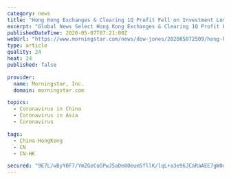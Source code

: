 ```yaml
---
category: news
title: "Hong Kong Exchanges & Clearing 1Q Profit Fell on Investment Loss — Earnings Review"
excerpt: "Global News Select Hong Kong Exchanges & Clearing 1Q Profit Fell on Investment Loss — Earnings Review . Provided by Dow Jones. May 7, 2020 7:21 AM UTC"
publishedDateTime: 2020-05-07T07:21:00Z
webUrl: "https://www.morningstar.com/news/dow-jones/202005072509/hong-kong-exchanges-clearing-1q-profit-fell-on-investment-loss-earnings-review"
type: article
quality: 24
heat: 24
published: false

provider:
  name: Morningstar, Inc.
  domain: morningstar.com

topics:
  - Coronavirus in China
  - Coronavirus in Asia
  - Coronavirus

tags:
  - China-HongKong
  - CN
  - CN-HK

secured: "9E7L/wByYOF7/YmZGoCoGPwJ5aDe8Oeum5fllK/lqL+a3e96JCaRaAEE7gW0oLPWui+OT0a2h4uBDHvuejqBPJ+x+8WvQsXkvrSUOn4UA8gQ/Xs6ehcwVrkYrYfhAFuB93tct+Mo3EdwJl7VWbA8tAyZvPMTXwOJOEG91WNQ9whAvMYtLuCmzG3IPgJmSHKEFAHAFQshwVHGNkNYsVXN3g+k66/zakIJ2oxTFZhuQidW5fcQjuqXCwIGw9RKjdlpS3JpqGsWMvV3+MMVicgtb+yUkuh+gzjjkkWFnPpisQGR+jJKcqsCaplCRo4VSqtl;VSpzlph2fQnuvC+hT7UISA=="
---
```



